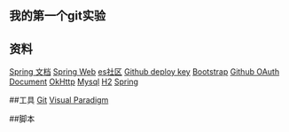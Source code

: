 ## 我的第一个git实验


## 资料
[Spring 文档](https://spring.io/guides)
[Spring Web](https://spring.io/guides/gs/serving-web-content/)
[es社区](https://elasticsearch.cn/)
[Github deploy key](https://developer.github.com/v3/guides/managing-deploy-keys/#deploy-keys)
[Bootstrap](https://v3.bootcss.com/getting-started)
[Github OAuth Document](https://developer.github.com/apps/building-oauth-apps/creating-an-oauth-app/)
[OkHttp](https://square.github.io/)
[Mysql](https://www.runoob.com/mysql/mysql-tutorial.html)
[H2](http://www.h2database.com/html/main.html)
[Spring](https://docs.spring.io/spring-boot/docs/2.0.0.RC1/reference/htmlsingle/#boot-features-embedded-database-support)


##工具
[Git](https://git-scm.com/)
[Visual Paradigm](https://www.visual-paradigm.com)


##脚本
